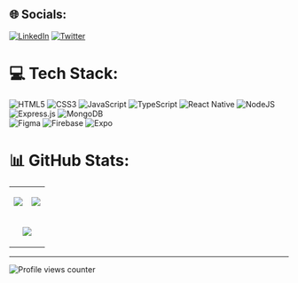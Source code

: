
## 🌐 Socials:
[![LinkedIn](https://img.shields.io/badge/LinkedIn-%230077B5.svg?logo=linkedin&logoColor=white)](https://linkedin.com/in/erdemalptugoksuz) [![Twitter](https://img.shields.io/badge/Twitter-%231DA1F2.svg?logo=Twitter&logoColor=white)](https://twitter.com/nativerdem) 

# 💻 Tech Stack:
![HTML5](https://img.shields.io/badge/html5-%23E34F26.svg?style=for-the-badge&logo=html5&logoColor=white) 
![CSS3](https://img.shields.io/badge/css3-%231572B6.svg?style=for-the-badge&logo=css3&logoColor=white) 
![JavaScript](https://img.shields.io/badge/javascript-%23323330.svg?style=for-the-badge&logo=javascript&logoColor=%23F7DF1E) 
![TypeScript](https://img.shields.io/badge/typescript-%23007ACC.svg?style=for-the-badge&logo=typescript&logoColor=white) 
![React Native](https://img.shields.io/badge/react_native-%2320232a.svg?style=for-the-badge&logo=react&logoColor=%2361DAFB) 
![NodeJS](https://img.shields.io/badge/node.js-6DA55F?style=for-the-badge&logo=node.js&logoColor=white)
![Express.js](https://img.shields.io/badge/express.js-%23404d59.svg?style=for-the-badge&logo=express&logoColor=%2361DAFB) 
![MongoDB](https://img.shields.io/badge/MongoDB-%234ea94b.svg?style=for-the-badge&logo=mongodb&logoColor=white) 	
![Figma](https://img.shields.io/badge/figma-%23F24E1E.svg?style=for-the-badge&logo=figma&logoColor=white)
![Firebase](https://img.shields.io/badge/firebase-%23039BE5.svg?style=for-the-badge&logo=firebase) 
![Expo](https://img.shields.io/badge/expo-1C1E24?style=for-the-badge&logo=expo&logoColor=#D04A37) 
# 📊 GitHub Stats:

<div align="center">
  <table>
    <tr>
      <td align="center" width="50%">
        <p><img align="center" src="https://github-readme-stats.vercel.app/api?username=erdemalptugoksuz&theme=tokyonight&hide_border=true&include_all_commits=false&count_private=false"></p>
      </td>
      <td align="center" width="50%">
        <p><img align="center" src="https://github-readme-stats.vercel.app/api/top-langs/?username=erdemalptugoksuz&theme=tokyonight&hide_border=true&include_all_commits=false&count_private=false&layout=compact"></p>
      </td>
    </tr>
    <tr>
      <td colspan="2" align="center" width="100%">
        <p><img align="center" src="https://github-readme-streak-stats.herokuapp.com/?user=erdemalptugoksuz&theme=tokyonight&hide_border=true"></p>
      </td>
    </tr>
  </table>
</div>

---
![Profile views counter](https://komarev.com/ghpvc/?username=erdemalptugoksuz&&style=flat-square)  

